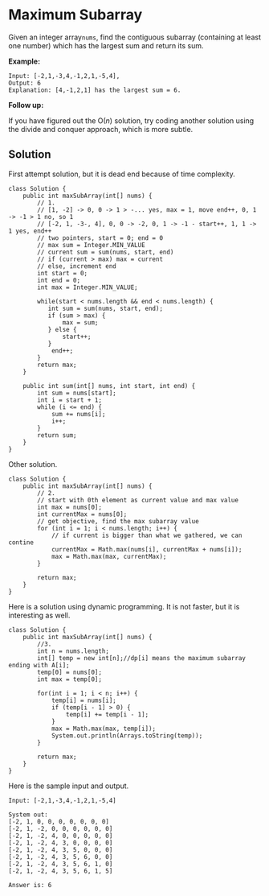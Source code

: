 # Maximum Subarray

Given an integer array`nums`, find the contiguous subarray \(containing at least one number\) which has the largest sum and return its sum.

**Example:**

```
Input: [-2,1,-3,4,-1,2,1,-5,4],
Output: 6
Explanation: [4,-1,2,1] has the largest sum = 6.
```

**Follow up:**

If you have figured out the O\(_n_\) solution, try coding another solution using the divide and conquer approach, which is more subtle.

## Solution

First attempt solution, but it is dead end because of time complexity. 

```
class Solution {
    public int maxSubArray(int[] nums) {
        // 1.
        // [1, -2] -> 0, 0 -> 1 > -... yes, max = 1, move end++, 0, 1 -> -1 > 1 no, so 1
        // [-2, 1, -3-, 4], 0, 0 -> -2, 0, 1 -> -1 - start++, 1, 1 -> 1 yes, end++
        // two pointers, start = 0; end = 0
        // max sum = Integer.MIN_VALUE
        // current sum = sum(nums, start, end)
        // if (current > max) max = current
        // else, increment end
        int start = 0;
        int end = 0;
        int max = Integer.MIN_VALUE;
        
        while(start < nums.length && end < nums.length) {
           int sum = sum(nums, start, end);
           if (sum > max) {
               max = sum;
           } else {
               start++;
           }
            end++;
        }
        return max;
    }
    
    public int sum(int[] nums, int start, int end) {
        int sum = nums[start];
        int i = start + 1;
        while (i <= end) {
            sum += nums[i];
            i++;
        }
        return sum;
    }
}
```

Other solution.

```
class Solution {
    public int maxSubArray(int[] nums) {
        // 2.
        // start with 0th element as current value and max value
        int max = nums[0];
        int currentMax = nums[0];
        // get objective, find the max subarray value
        for (int i = 1; i < nums.length; i++) {
            // if current is bigger than what we gathered, we can contine
            currentMax = Math.max(nums[i], currentMax + nums[i]);
            max = Math.max(max, currentMax);
        }
        
        return max;
    }
}
```

Here is a solution using dynamic programming. It is not faster, but it is interesting as well. 

```
class Solution {
    public int maxSubArray(int[] nums) {
        //3. 
        int n = nums.length;
        int[] temp = new int[n];//dp[i] means the maximum subarray ending with A[i];
        temp[0] = nums[0];
        int max = temp[0];
        
        for(int i = 1; i < n; i++) {
            temp[i] = nums[i];
            if (temp[i - 1] > 0) {
                temp[i] += temp[i - 1];
            }
            max = Math.max(max, temp[i]);
            System.out.println(Arrays.toString(temp));
        }
        
        return max;
    }
}
```

Here is the sample input and output. 

```
Input: [-2,1,-3,4,-1,2,1,-5,4]

System out: 
[-2, 1, 0, 0, 0, 0, 0, 0, 0]
[-2, 1, -2, 0, 0, 0, 0, 0, 0]
[-2, 1, -2, 4, 0, 0, 0, 0, 0]
[-2, 1, -2, 4, 3, 0, 0, 0, 0]
[-2, 1, -2, 4, 3, 5, 0, 0, 0]
[-2, 1, -2, 4, 3, 5, 6, 0, 0]
[-2, 1, -2, 4, 3, 5, 6, 1, 0]
[-2, 1, -2, 4, 3, 5, 6, 1, 5]

Answer is: 6
```



